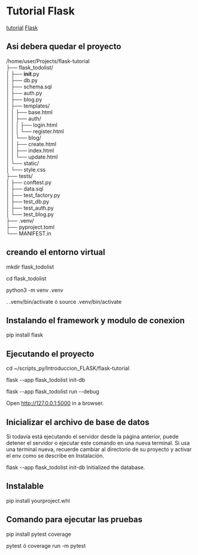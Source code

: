 # Tutorial Flask 
[tutorial](https://flask.palletsprojects.com/)
[Flask](https://flask.palletsprojects.com/en/2.3.x/tutorial/)

## Asi debera quedar el proyecto
/home/user/Projects/flask-tutorial  
├── flask_todolist/  
│   ├── __init__.py  
│   ├── db.py  
│   ├── schema.sql  
│   ├── auth.py  
│   ├── blog.py  
│   ├── templates/  
│   │   ├── base.html  
│   │   ├── auth/  
│   │   │   ├── login.html  
│   │   │   └── register.html  
│   │   └── blog/  
│   │       ├── create.html  
│   │       ├── index.html  
│   │       └── update.html  
│   └── static/  
│       └── style.css  
├── tests/  
│   ├── conftest.py  
│   ├── data.sql  
│   ├── test_factory.py  
│   ├── test_db.py  
│   ├── test_auth.py  
│   └── test_blog.py  
├── .venv/  
├── pyproject.toml  
└── MANIFEST.in  

## creando el entorno virtual
mkdir flask_todolist

cd flask_todolist

python3 -m venv .venv 

. .venv/bin/activate ó source .venv/bin/activate

## Instalando el framework y modulo de conexion
pip install flask

## Ejecutando el proyecto
cd ~/scripts_py/Introduccion_FLASK/flask-tutorial

flask --app flask_todolist init-db

flask --app flask_todolist run --debug

Open http://127.0.0.1:5000 in a browser.


## Inicializar el archivo de base de datos
Si todavía está ejecutando el servidor desde la página anterior, puede detener el servidor o ejecutar este comando en una nueva terminal. Si usa una terminal nueva, recuerde cambiar al directorio de su proyecto y activar el env como se describe en Instalación.

flask --app flask_todolist init-db
Initialized the database.

## Instalable
pip install yourproject.whl

## Comando para ejecutar las pruebas
pip install pytest coverage

pytest ó coverage run -m pytest
